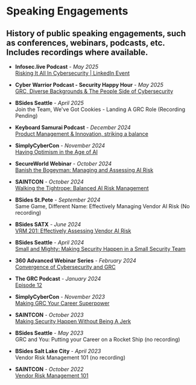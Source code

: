 # Speaking Engagements
## History of public speaking engagements, such as conferences, webinars, podcasts, etc. Includes recordings where available.

- **Infosec.live Podcast** - *May 2025*  
[Risking It All In Cybersecurity](https://www.youtube.com/watch?v=Z5GaUHBFvFM)[ | LinkedIn Event](https://www.linkedin.com/events/riskingitallincybersecurity-chr7322619320302280704/about/)

- **Cyber Warrior Podcast - Security Happy Hour** - *May 2025*  
[GRC, Diverse Backgrounds & The People Side of Cybersecurity](https://www.youtube.com/watch?v=XN6Y4lQtzZ0)

- **BSides Seattle** - *April 2025*  
Join the Team, We've Got Cookies - Landing A GRC Role (Recording Pending)

- **Keyboard Samurai Podcast** - *December 2024*  
[Product Management & Innovation, striking a balance](https://www.youtube.com/watch?v=Z5GaUHBFvFM)

- **SimplyCyberCon** - *November 2024*  
[Having Optimism in the Age of AI](https://www.youtube.com/watch?v=CGS21tYegqs)

- **SecureWorld Webinar** - *October 2024*  
[Banish the Bogeyman: Managing and Assessing AI Risk](https://www.youtube.com/watch?v=jFDreTVeSO8)

- **SAINTCON** - *October 2024*  
[Walking the Tightrope: Balanced AI Risk Management](https://www.youtube.com/watch?v=JmGdowvCitQ)

- **BSides St.Pete** - *September 2024*  
Same Game, Different Name: Effectively Managing Vendor AI Risk (No recording)

- **BSides SATX** - *June 2024*  
[VRM 201: Effectively Assessing Vendor AI Risk](https://www.youtube.com/watch?v=pz89GAKS17A)

- **BSides Seattle** - *April 2024*  
[Small and Mighty: Making Security Happen in a Small Security Team](https://www.youtube.com/watch?v=2STAO45R5xk&t=1165s)

- **360 Advanced Webinar Series** - *February 2024*  
[Convergence of Cybersecurity and GRC](https://compliance.360advanced.com/hubfs/Webinar%20Recordings/Convergence%20of%20Cybersecurity%20and%20GRC.mp4)

- **The GRC Podcast** - *January 2024*  
[Episode 12](https://www.thegrcpodcast.com/episodes/interview-chris-honda)

- **SimplyCyberCon** - *November 2023*  
[Making GRC Your Career Superpower](https://www.youtube.com/watch?v=gkW0hkk1hPA)

- **SAINTCON** - *October 2023*  
[Making Security Happen Without Being A Jerk](https://www.youtube.com/watch?v=4emGBx9DiMk)

- **BSides Seattle** - *May 2023*  
GRC and You: Putting your Career on a Rocket Ship (no recording)

- **BSides Salt Lake City** - *April 2023*  
Vendor Risk Management 101 (no recording)

- **SAINTCON** - *October 2022*  
[Vendor Risk Management 101](https://www.youtube.com/watch?v=w2cFPzjIZWU)
